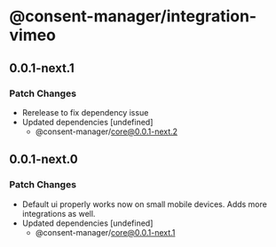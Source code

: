 # @consent-manager/integration-vimeo

## 0.0.1-next.1

### Patch Changes

- Rerelease to fix dependency issue
- Updated dependencies [undefined]
  - @consent-manager/core@0.0.1-next.2

## 0.0.1-next.0

### Patch Changes

- Default ui properly works now on small mobile devices. Adds more integrations as well.
- Updated dependencies [undefined]
  - @consent-manager/core@0.0.1-next.1
